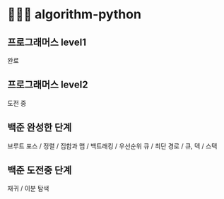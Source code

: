 # 👩🏻‍💻 algorithm-python
## 프로그래머스 level1
완료

## 프로그래머스 level2
도전 중

## 백준 완성한 단계
브루트 포스 / 정렬 / 집합과 맵 / 백트래킹 / 우선순위 큐 / 최단 경로 / 큐, 덱 / 스택

## 백준 도전중 단계
재귀 / 이분 탐색